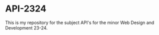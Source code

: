 # API-2324
This is my repository for the subject API's for the minor Web Design and Development 23-24.

